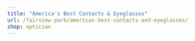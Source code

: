 ```yaml
---
title: "America's Best Contacts & Eyeglasses"
url: /fairview-park/americas-best-contacts-and-eyeglasses/
shop: optician
---
```

